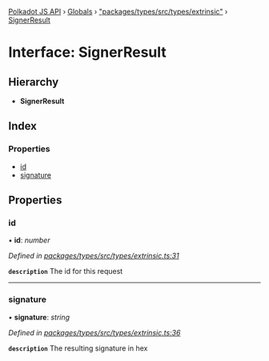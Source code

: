 [Polkadot JS API](../README.md) › [Globals](../globals.md) › ["packages/types/src/types/extrinsic"](../modules/_packages_types_src_types_extrinsic_.md) › [SignerResult](_packages_types_src_types_extrinsic_.signerresult.md)

# Interface: SignerResult

## Hierarchy

* **SignerResult**

## Index

### Properties

* [id](_packages_types_src_types_extrinsic_.signerresult.md#id)
* [signature](_packages_types_src_types_extrinsic_.signerresult.md#signature)

## Properties

###  id

• **id**: *number*

*Defined in [packages/types/src/types/extrinsic.ts:31](https://github.com/polkadot-js/api/blob/9f195e940/packages/types/src/types/extrinsic.ts#L31)*

**`description`** The id for this request

___

###  signature

• **signature**: *string*

*Defined in [packages/types/src/types/extrinsic.ts:36](https://github.com/polkadot-js/api/blob/9f195e940/packages/types/src/types/extrinsic.ts#L36)*

**`description`** The resulting signature in hex

